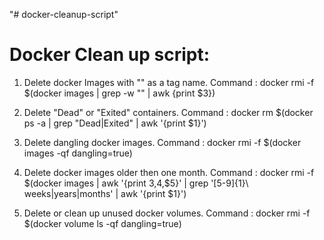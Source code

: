 "# docker-cleanup-script"

Docker Clean up script: 
================================================================================

1. Delete docker Images with "<none>" as a tag name.
	Command : docker rmi -f $(docker images | grep -w "<none>" | awk {print $3})

2. Delete "Dead" or "Exited" containers.
	Command : docker rm $(docker ps -a | grep "Dead\|Exited" | awk '{print $1}')

3. Delete dangling docker images.
	Command : docker rmi -f $(docker images -qf dangling=true)

4. Delete docker images older then one month.
	Command : docker rmi -f $(docker images | awk '{print $3,$4,$5}' | grep '[5-9]\{1\}\ weeks\|years\|months' | awk '{print $1}')
	
5. Delete or clean up unused docker volumes. 
	Command : docker rmi -f $(docker volume ls -qf dangling=true)

	